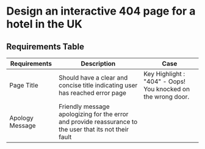 # Design an interactive 404 page for a hotel in the UK

## Requirements Table

| Requirements | Description | Case |
|---|---|---|
|Page Title|Should have a clear and concise title indicating user has reached error page|Key Highlight : "404" - Oops! You knocked on the wrong door. |
|Apology Message|Friendly message apologizing for the error and provide reassurance to the user that its not their fault||
